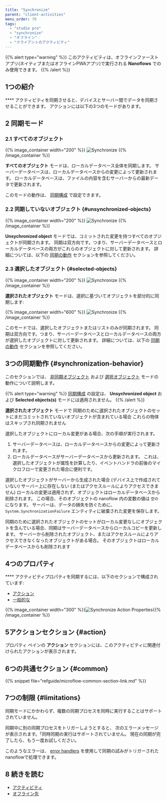```yaml
---
title: "Synchronize"
parent: "client-activities"
menu_order: 70
tags:
  - "studio pro"
  - "synchronize"
  - "オフライン"
  - "クライアントのアクティビティ"
---
```


{{% alert type="warning" %}}
このアクティビティは、オフラインファーストアプリ(ネイティブまたはオフラインPWAアプリ)で実行される **Nanoflows** でのみ使用できます。
{{% /alert %}}

## 1つの紹介

**** アクティビティを同期させると、デバイスとサーバー間でデータを同期させることができます。  アクションには以下の3つのモードがあります。

## 2 同期モード

### 2.1 すべてのオブジェクト

{{% image_container width="200" %}}
![Synchronize](attachments/client-activities/synchronize.png)
{{% /image_container %}}

**すべてのオブジェクト** モードは、ローカルデータベース全体を同期します。 サーバーデータベースは、ローカルデータベースからの変更によって更新されます。 ローカルデータベースは、ファイルの内容を含むサーバーからの最新データで更新されます。

このモードの動作は、 [同期構成](offline-first#customizable-synchronization) で設定できます。

### 2.2 同期していないオブジェクト {#unsynchronized-objects}

{{% image_container width="200" %}}
![Synchronize](attachments/client-activities/synchronize-unsynchronized-objects.png)
{{% /image_container %}}

**Unsychronized object** モードでは、コミットされた変更を持つすべてのオブジェクトが同期されます。 同期は双方向です。つまり、サーバーデータベースとローカルデータベースの両方がこれらのオブジェクトに対して更新されます。 詳細については、以下の [同期の動作](#synchronization-behavior) セクションを参照してください。

### 2.3 選択したオブジェクト {#selected-objects}

{{% image_container width="200" %}}
![Synchronize](attachments/client-activities/synchronize-objects.png)
{{% /image_container %}}

**選択されたオブジェクト** モードは、選択に基づいてオブジェクトを部分的に同期します:

{{% image_container width="600" %}}
![Synchronize](attachments/client-activities/synchronize-objects-selection.png)
{{% /image_container %}}

このモードでは、選択したオブジェクトまたはリストのみが同期されます。 同期は双方向です。つまり、サーバーデータベースとローカルデータベースの両方が選択したオブジェクトに対して更新されます。 詳細については、以下の [同期の動作](#synchronization-behavior) セクションを参照してください。

## 3つの同期動作 {#synchronization-behavior}

このセクションでは、 [非同期オブジェクト](#unsynchronized-objects) および [選択オブジェクト](#selected-objects) モードの動作について説明します。

{{% alert type="warning" %}}
[同期構成](offline-first#customizable-synchronization) の設定は、 **Unsychronized object** および **Selected objects(s)** モードには適用されません。
{{% /alert %}}

**選択されたオブジェクト** モードで 同期のために選択されたオブジェクトのセットにまだコミットされていないオブジェクトが含まれている場合 これらの物体はスキップされ同期されません

選択したオブジェクトにローカル変更がある場合、次の手順が実行されます。

1. サーバーデータベースは、ローカルデータベースからの変更によって更新されます。
2. ローカルデータベースがサーバーデータベースから更新されます。 これは、選択したオブジェクトが属性を計算したり、イベントハンドラの前後のマイクロフローで変更された場合に便利です。

選択したオブジェクトがサーバーから生成された場合 (デバイス上で作成されていない) サーバー上に存在しない (またはアクセスルールによりアクセスできません) ローカルの変更は適用されず、オブジェクトはローカルデータベースから削除されます。 この場合、そのオブジェクトの nanoflow 内の変数の値は `空の` になります。 サーバーは、データの損失を防ぐために、 `System.SynchronizationFailure` エンティティに破棄された変更を保存します。

同期のために選択されたオブジェクトのセットがローカル変更なしにオブジェクトを含んでいる場合、同期はサーバーデータベースからローカルコピーを更新します。 サーバーから削除されたオブジェクト、またはアクセスルールによりアクセスできなくなったオブジェクトがある場合。 そのオブジェクトはローカルデータベースからも削除されます

## 4つのプロパティ

**** アクティビティプロパティを同期するには、以下のセクションで構成されています:

* [アクション](#action)
* [一般的な](#common)

{{% image_container width="300" %}}![Synchronize Action Properties](attachments/client-activities/synchronize-properties.png){{% /image_container %}}

## 5アクションセクション {#action}

プロパティ ペインの **アクション** セクションには、このアクティビティに関連付けられたアクションが表示されます。

## 6つの共通セクション {#common}

{{% snippet file="refguide/microflow-common-section-link.md" %}}

## 7つの制限 {#limitations}

同期モードにかかわらず、複数の同期プロセスを同時に実行することはサポートされていません。

同期中に別の同期プロセスをトリガーしようとすると、 次のエラーメッセージが表示されます。「同時同期の実行はサポートされていません。 現在の同期が完了したら、もう一度お試しください。

このようなエラーは、 [error handlers](/refguide/error-event#errorhandlers) を使用して同期の試みがトリガーされたnanoflowで処理できます。

## 8 続きを読む

* [アクティビティ](アクティビティ)
* [オフライン先](offline-first)
